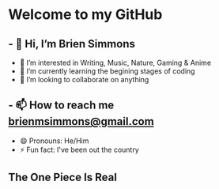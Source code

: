 # Welcome to my GitHub
## - 👋  Hi, I’m Brien Simmons
- 👀 I’m interested in Writing, Music, Nature, Gaming & Anime 
- 🌱 I’m currently learning the begining stages of coding
- 💞️ I’m looking to collaborate on anything
## - 📫 How to reach me brienmsimmons@gmail.com
- 😄 Pronouns: He/Him
- ⚡ Fun fact: I've been out the country
## The One Piece Is Real
<!---
MonkeyDYee/MonkeyDYee is a ✨ special ✨ repository because its `README.md` (this file) appears on your GitHub profile.
You can click the Preview link to take a look at your changes.
--->
